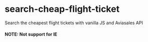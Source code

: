 # search-cheap-flight-ticket
Search the cheapest flight tickets with vanilla JS and Aviasales API

#### NOTE: Not support for IE
